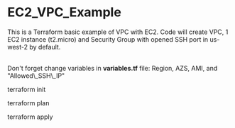 # EC2\_VPC\_Example

This is a Terraform basic example of VPC with EC2.
Code will create VPC, 1 EC2 instance (t2.micro) and Security Group with opened SSH port in us-west-2 by default.

<br>
Don't forget change variables in <b>variables.tf</b> file: Region, AZS, AMI, and "Allowed\_SSH\_IP"

terraform init

terraform plan

terraform apply
